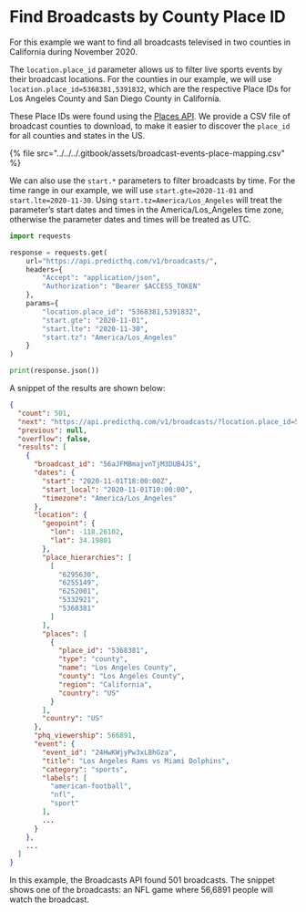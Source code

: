 # Find Broadcasts by County Place ID

For this example we want to find all broadcasts televised in two counties in California during November 2020.

The `location.place_id` parameter allows us to filter live sports events by their broadcast locations. For the counties in our example, we will use `location.place_id=5368381,5391832`, which are the respective Place IDs for Los Angeles County and San Diego County in California.

These Place IDs were found using the [Places API](../../../api/places/search-places.md). We provide a CSV file of broadcast counties to download, to make it easier to discover the `place_id` for all counties and states in the US.

{% file src="../../../.gitbook/assets/broadcast-events-place-mapping.csv" %}

We can also use the `start.*` parameters to filter broadcasts by time. For the time range in our example, we will use `start.gte=2020-11-01` and `start.lte=2020-11-30`. Using `start.tz=America/Los_Angeles` will treat the parameter’s start dates and times in the America/Los\_Angeles time zone, otherwise the parameter dates and times will be treated as UTC.

```python
import requests

response = requests.get(
    url="https://api.predicthq.com/v1/broadcasts/",
    headers={
        "Accept": "application/json",
        "Authorization": "Bearer $ACCESS_TOKEN"
    },
    params={
        "location.place_id": "5368381,5391832",
        "start.gte": "2020-11-01",
        "start.lte": "2020-11-30",
        "start.tz": "America/Los_Angeles"
    }
)

print(response.json())
```

A snippet of the results are shown below:

```json
{
  "count": 501,
  "next": "https://api.predicthq.com/v1/broadcasts/?location.place_id=5368381%2C5391832&start.gte=2020-11-01&start.lte=2020-11-30&start.tz=America%2FLos_Angeles&offset=10",
  "previous": null,
  "overflow": false,
  "results": [
    {
      "broadcast_id": "56aJFMBmajvnTjM3DUB4JS",
      "dates": {
        "start": "2020-11-01T18:00:00Z",
        "start_local": "2020-11-01T10:00:00",
        "timezone": "America/Los_Angeles"
      },
      "location": {
        "geopoint": {
          "lon": -118.26102,
          "lat": 34.19801
        },
        "place_hierarchies": [
          [
            "6295630",
            "6255149",
            "6252001",
            "5332921",
            "5368381"
          ]
        ],
        "places": [
          {
            "place_id": "5368381",
            "type": "county",
            "name": "Los Angeles County",
            "county": "Los Angeles County",
            "region": "California",
            "country": "US"
          }
        ],
        "country": "US"
      },
      "phq_viewership": 566891,
      "event": {
        "event_id": "24HwKWjyPw3xLBhGza",
        "title": "Los Angeles Rams vs Miami Dolphins",
        "category": "sports",
        "labels": [
          "american-football",
          "nfl",
          "sport"
        ],
        ...
      }
    },
    ...
  ]
}
```

In this example, the Broadcasts API found 501 broadcasts. The snippet shows one of the broadcasts: an NFL game where 56,6891 people will watch the broadcast.

